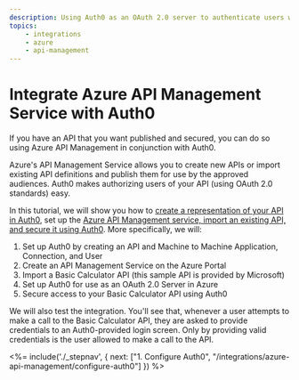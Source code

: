 ```yaml
---
description: Using Auth0 as an OAuth 2.0 server to authenticate users wanting access to an API managed by the Azure API Management service
topics:
    - integrations
    - azure
    - api-management
---
```


# Integrate Azure API Management Service with Auth0

If you have an API that you want published and secured, you can do so using Azure API Management in conjunction with Auth0. 

Azure's API Management Service allows you to create new APIs or import existing API definitions and publish them for use by the approved audiences. Auth0 makes authorizing users of your API (using OAuth 2.0 standards) easy.

In this tutorial, we will show you how to [create a representation of your API in Auth0](/integrations/azure-api-management/configure-auth0), set up the [Azure API Management service, import an existing API, and secure it using Auth0](/integrations/azure-api-management/configure-azure). More specifically, we will:

1. Set up Auth0 by creating an API and Machine to Machine Application, Connection, and User
2. Create an API Management Service on the Azure Portal
3. Import a Basic Calculator API (this sample API is provided by Microsoft)
4. Set up Auth0 for use as an OAuth 2.0 Server in Azure
5. Secure access to your Basic Calculator API using Auth0

We will also test the integration. You'll see that, whenever a user attempts to make a call to the Basic Calculator API, they are asked to provide credentials to an Auth0-provided login screen. Only by providing valid credentials is the user allowed to make a call to the API.

<%= include('./_stepnav', {
 next: ["1. Configure Auth0", "/integrations/azure-api-management/configure-auth0"]
}) %>